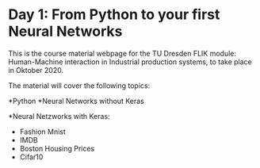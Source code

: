 # Day 1: From Python to your first Neural Networks
This is the course material webpage for the TU Dresden FLIK module: Human-Machine interaction in Industrial production systems, to take place in Oktober 2020.

The material will cover the following topics:

*Python 
*Neural Networks without Keras


*Neural Netzworks with Keras:
- Fashion Mnist
- IMDB
- Boston Housing Prices
- Cifar10